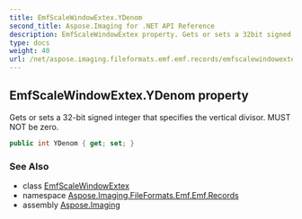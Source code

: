 ```yaml
---
title: EmfScaleWindowExtex.YDenom
second_title: Aspose.Imaging for .NET API Reference
description: EmfScaleWindowExtex property. Gets or sets a 32bit signed integer that specifies the vertical divisor. MUST NOT be zero
type: docs
weight: 40
url: /net/aspose.imaging.fileformats.emf.emf.records/emfscalewindowextex/ydenom/
---
```

## EmfScaleWindowExtex.YDenom property

Gets or sets a 32-bit signed integer that specifies the vertical divisor. MUST NOT be zero.

```csharp
public int YDenom { get; set; }
```

### See Also

* class [EmfScaleWindowExtex](../)
* namespace [Aspose.Imaging.FileFormats.Emf.Emf.Records](../../emfscalewindowextex/)
* assembly [Aspose.Imaging](../../../)


